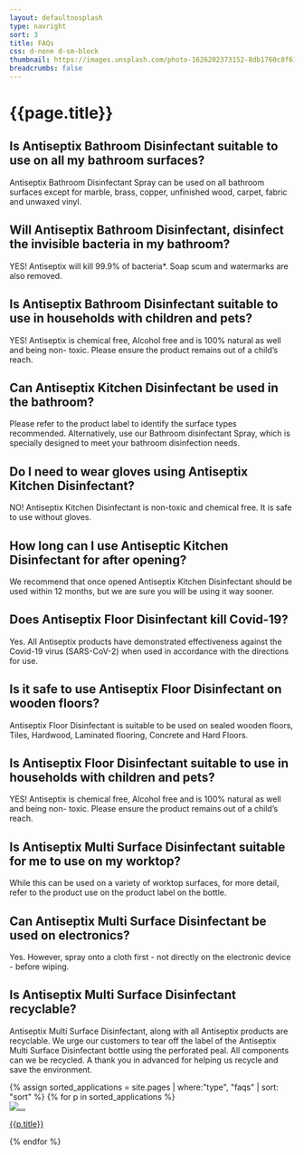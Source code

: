 ```yaml
---
layout: defaultnosplash
type: navright
sort: 3
title: FAQs
css: d-none d-sm-block
thumbnail: https://images.unsplash.com/photo-1626202373152-8db1760c8f61?ixlib=rb-1.2.1&ixid=MnwxMjA3fDB8MHxwaG90by1wYWdlfHx8fGVufDB8fHx8&auto=format&fit=crop&w=1180&q=80
breadcrumbs: false
---
```

# {{page.title}}

## Is Antiseptix Bathroom Disinfectant suitable to use on all my bathroom surfaces?

Antiseptix Bathroom Disinfectant Spray can be used on all bathroom surfaces except for marble, brass, copper, unfinished wood, carpet, fabric and unwaxed vinyl.

## Will Antiseptix Bathroom Disinfectant, disinfect the invisible bacteria in my bathroom?

YES! Antiseptix will kill 99.9% of bacteria*. Soap scum and watermarks are also removed.

## Is Antiseptix Bathroom Disinfectant suitable to use in households with children and pets?

YES! Antiseptix is chemical free, Alcohol free and is 100% natural as well and being non- toxic. Please ensure the product remains out of a child’s reach.

## Can Antiseptix Kitchen Disinfectant be used in the bathroom?

Please refer to the product label to identify the surface types recommended. Alternatively, use our Bathroom disinfectant Spray, which is specially designed to meet your bathroom disinfection needs.

## Do I need to wear gloves using Antiseptix Kitchen Disinfectant?

NO! Antiseptix Kitchen Disinfectant is non-toxic and chemical free. It is safe to use without gloves. 

## How long can I use Antiseptic Kitchen Disinfectant for after opening?

We recommend that once opened Antiseptix Kitchen Disinfectant should be used within 12 months, but we are sure you will be using it way sooner. 

## Does Antiseptix Floor Disinfectant kill Covid-19? 

Yes.  All Antiseptix products have demonstrated effectiveness against the Covid-19 virus (SARS-CoV-2) when used in accordance with the directions for use. 

## Is it safe to use Antiseptix Floor Disinfectant on wooden floors? 

Antiseptix Floor Disinfectant  is suitable to be used on sealed wooden floors, Tiles, Hardwood, Laminated flooring, Concrete and Hard Floors.

## Is Antiseptix Floor Disinfectant suitable to use in households with children and pets?

YES! Antiseptix is chemical free, Alcohol free and is 100% natural as well and being non- toxic. Please ensure the product remains out of a child’s reach.

## Is Antiseptix Multi Surface Disinfectant suitable for me to use on my worktop?

While this can be used on a variety of worktop surfaces, for more detail, refer to the product use on the product label on the bottle.

## Can Antiseptix Multi Surface Disinfectant be used on electronics?

Yes. However, spray onto a cloth first - not directly on the electronic device - before wiping.

## Is Antiseptix Multi Surface Disinfectant recyclable?

Antiseptix Multi Surface Disinfectant, along with all Antiseptix products are recyclable. We urge our customers to tear off the label of the Antiseptix Multi Surface Disinfectant  bottle using the perforated peal. All components can we be recycled. A thank you in advanced for helping us recycle and save the environment.



<div class="container py-3 g-sm-0">
    <div class="row">
        {% assign sorted_applications = site.pages | where:"type", "faqs" | sort: "sort" %}
        {% for p in sorted_applications %}
            <div class="col-12 col-sm-6 col-md-4 py-3">
                <div class="card">
                    <a href="{{ site.baseurl }}{{ p.url }}" class="text-decoration-none fw-bold text-dark">
                        <img src="{{ p.thumbnail }}" class="card-img-top" alt="...">
                        <div class="card-body text-center">
                        <p class="card-text">{{p.title}}</p>
                        </div>
                    </a>
                  </div>
        </div>
        {% endfor %}
    </div>
    
</div>